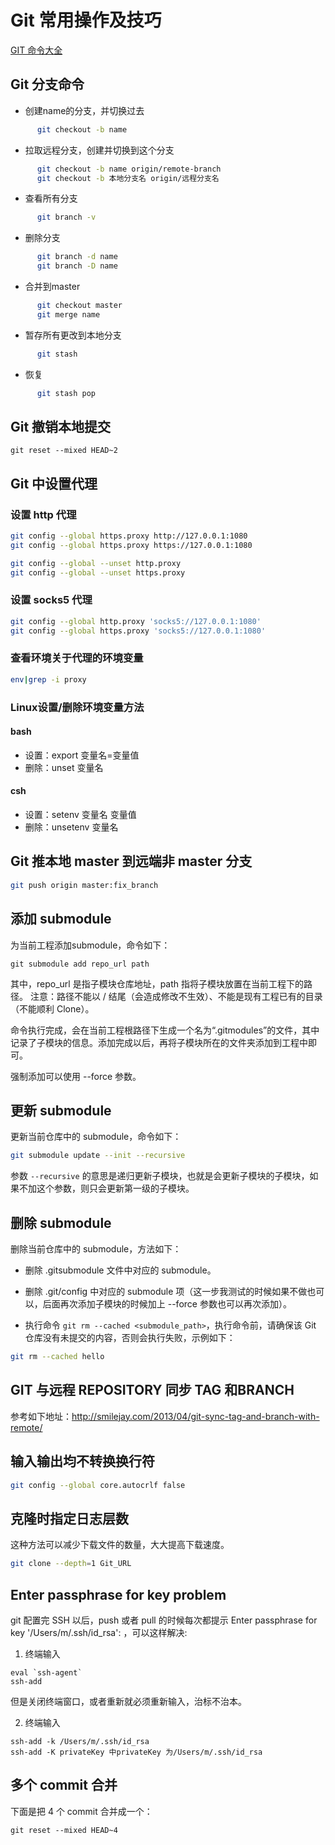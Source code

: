# Git  常用操作及技巧

[GIT 命令大全](http://www.cnblogs.com/Small-music/p/9075681.html)

## Git 分支命令

- 创建name的分支，并切换过去
```sh
      git checkout -b name
```
- 拉取远程分支，创建并切换到这个分支
```sh
      git checkout -b name origin/remote-branch
      git checkout -b 本地分支名 origin/远程分支名
```
- 查看所有分支
```sh
      git branch -v
```
- 删除分支
```sh
      git branch -d name
      git branch -D name
```
- 合并到master
```sh
      git checkout master
      git merge name
```
- 暂存所有更改到本地分支
```sh
      git stash
```
- 恢复
```sh
      git stash pop
```

## Git 撤销本地提交
```
git reset --mixed HEAD~2
```

## Git 中设置代理

### 设置 http 代理
```sh
git config --global https.proxy http://127.0.0.1:1080
git config --global https.proxy https://127.0.0.1:1080

git config --global --unset http.proxy
git config --global --unset https.proxy
```

### 设置 socks5 代理

```sh
git config --global http.proxy 'socks5://127.0.0.1:1080'
git config --global https.proxy 'socks5://127.0.0.1:1080'
```

### 查看环境关于代理的环境变量
```sh
env|grep -i proxy
```

### Linux设置/删除环境变量方法

#### bash

- 设置：export 变量名=变量值
- 删除：unset 变量名

#### csh

- 设置：setenv 变量名 变量值
- 删除：unsetenv 变量名

## Git 推本地 master 到远端非 master 分支
```sh
git push origin master:fix_branch
```

## 添加 submodule

为当前工程添加submodule，命令如下：

```
git submodule add repo_url path
```

其中，repo_url 是指子模块仓库地址，path 指将子模块放置在当前工程下的路径。 
注意：路径不能以 / 结尾（会造成修改不生效）、不能是现有工程已有的目录（不能顺利 Clone）。

命令执行完成，会在当前工程根路径下生成一个名为“.gitmodules”的文件，其中记录了子模块的信息。添加完成以后，再将子模块所在的文件夹添加到工程中即可。

强制添加可以使用  --force 参数。

## 更新 submodule

更新当前仓库中的 submodule，命令如下：

```sh
git submodule update --init --recursive
```

参数 `--recursive` 的意思是递归更新子模块，也就是会更新子模块的子模块，如果不加这个参数，则只会更新第一级的子模块。

## 删除 submodule

删除当前仓库中的 submodule，方法如下：

- 删除 .gitsubmodule  文件中对应的 submodule。

- 删除 .git/config 中对应的 submodule 项（这一步我测试的时候如果不做也可以，后面再次添加子模块的时候加上 --force 参数也可以再次添加）。

- 执行命令 `git rm --cached <submodule_path>`，执行命令前，请确保该 Git 仓库没有未提交的内容，否则会执行失败，示例如下：

```sh
git rm --cached hello
```

## GIT 与远程 REPOSITORY 同步 TAG 和BRANCH

参考如下地址：http://smilejay.com/2013/04/git-sync-tag-and-branch-with-remote/

## 输入输出均不转换换行符

```sh
git config --global core.autocrlf false
```
## 克隆时指定日志层数

这种方法可以减少下载文件的数量，大大提高下载速度。

```sh
git clone --depth=1 Git_URL
```

## Enter passphrase for key problem

git 配置完 SSH 以后，push 或者 pull 的时候每次都提示 Enter passphrase for key '/Users/m/.ssh/id_rsa': ，可以这样解决:

1. 终端输入
```
eval `ssh-agent`
ssh-add
```
但是关闭终端窗口，或者重新就必须重新输入，治标不治本。

2. 终端输入
```
ssh-add -k /Users/m/.ssh/id_rsa
ssh-add -K privateKey 中privateKey 为/Users/m/.ssh/id_rsa
```

## 多个 commit 合并

下面是把 4 个 commit 合并成一个：

```shell
git reset --mixed HEAD~4
```



